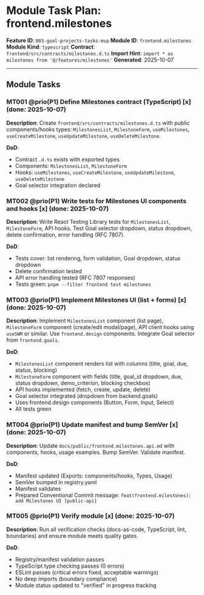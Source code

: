 # Module Task Plan: frontend.milestones

**Feature ID**: `003-goal-projects-tasks-mvp`
**Module ID**: `frontend.milestones`
**Module Kind**: `typescript`
**Contract**: `frontend/src/contracts/milestones.d.ts`
**Import Hint**: `import * as milestones from '@/features/milestones'`
**Generated**: 2025-10-07

---

## Module Tasks

### MT001 @prio(P1) Define Milestones contract (TypeScript) [x] (done: 2025-10-07)
**Description**: Create `frontend/src/contracts/milestones.d.ts` with public components/hooks types: `MilestonesList`, `MilestoneForm`, `useMilestones`, `useCreateMilestone`, `useUpdateMilestone`, `useDeleteMilestone`.

**DoD**:
- Contract `.d.ts` exists with exported types
- Components: `MilestonesList`, `MilestoneForm`
- Hooks: `useMilestones`, `useCreateMilestone`, `useUpdateMilestone`, `useDeleteMilestone`
- Goal selector integration declared

### MT002 @prio(P1) Write tests for Milestones UI components and hooks [x] (done: 2025-10-07)
**Description**: Write React Testing Library tests for `MilestonesList`, `MilestoneForm`, API hooks. Test Goal selector dropdown, status dropdown, delete confirmation, error handling (RFC 7807).

**DoD**:
- Tests cover: list rendering, form validation, Goal dropdown, status dropdown
- Delete confirmation tested
- API error handling tested (RFC 7807 responses)
- Tests green: `pnpm --filter frontend test milestones`

### MT003 @prio(P1) Implement Milestones UI (list + forms) [x] (done: 2025-10-07)
**Description**: Implement `MilestonesList` component (list page), `MilestoneForm` component (create/edit modal/page), API client hooks using `useSWR` or similar. Use `frontend.design` components. Integrate Goal selector from `frontend.goals`.

**DoD**:
- `MilestonesList` component renders list with columns (title, goal, due, status, blocking)
- `MilestoneForm` component with fields (title, goal_id dropdown, due, status dropdown, demo_criterion, blocking checkbox)
- API hooks implemented (fetch, create, update, delete)
- Goal selector integrated (dropdown from backend.goals)
- Uses frontend.design components (Button, Form, Input, Select)
- All tests green

### MT004 @prio(P1) Update manifest and bump SemVer [x] (done: 2025-10-07)
**Description**: Update `docs/public/frontend.milestones.api.md` with components, hooks, usage examples. Bump SemVer. Validate manifest.

**DoD**:
- Manifest updated (Exports: components/hooks, Types, Usage)
- SemVer bumped in registry.yaml
- Manifest validates
- Prepared Conventional Commit message: `feat(frontend.milestones): add Milestones UI [public-api]`

### MT005 @prio(P1) Verify module [x] (done: 2025-10-07)
**Description**: Run all verification checks (docs-as-code, TypeScript, lint, boundaries) and ensure module meets quality gates.

**DoD**:
- Registry/manifest validation passes
- TypeScript type checking passes (0 errors)
- ESLint passes (critical errors fixed, acceptable warnings)
- No deep imports (boundary compliance)
- Module status updated to "verified" in progress tracking